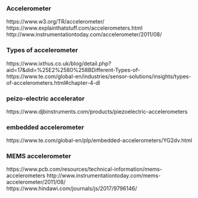 <h3>Accelerometer</h3>
https://www.w3.org/TR/accelerometer/
https://www.explainthatstuff.com/accelerometers.html
http://www.instrumentationtoday.com/accelerometer/2011/08/

<h3>Types of accelerometer</h3>
https://www.ixthus.co.uk/blog/detail.php?aid=17&did=%25E2%2580%258BDifferent-Types-of-
https://www.te.com/global-en/industries/sensor-solutions/insights/types-of-accelerometers.html#chapter-4-dl

<h3>peizo-electric accelerator</h3>
https://www.djbinstruments.com/products/piezoelectric-accelerometers

<h3>embedded accelerometer</h3>
https://www.te.com/global-en/plp/embedded-accelerometers/YG2dv.html

<h3>MEMS accelerometer</h3>
https://www.pcb.com/resources/technical-information/mems-accelerometers
http://www.instrumentationtoday.com/mems-accelerometer/2011/08/
https://www.hindawi.com/journals/js/2017/9796146/




